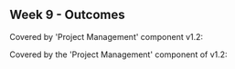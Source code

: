<link rel="stylesheet" href="{{baseUrl}}/css/main.css">
<link rel="stylesheet" href="{{baseUrl}}/css/schedule.css">

<div class="website-content">

## Week 9 - Outcomes

<div id="main">

<!-- ==================================================================================================== -->

<include src="outcome-schedule.md" />

<!-- ==================================================================================================== -->

<include src="outcome-testingIntermediate.md" />

<!-- ==================================================================================================== -->

<dynamic-panel src="outcome-defensiveProgramming.md" type="info" header=":trophy: Can use defensive programming :star::star::star:" expandable no-close />

<!-- ==================================================================================================== -->

<dynamic-panel src="outcome-designIntermediate.md" type="info" header=":trophy: Can use intermediate-level design principles :star::star::star:" dynamic/>

<!-- ==================================================================================================== -->

<include src="outcome-qa.md" />

<!-- ==================================================================================================== -->

<include src="outcome-documentation.md" />

<!-- ==================================================================================================== -->

<!-- TODO: add this back
 
<include src="outcome-documentationTool.md" />

-->

<!-- ==================================================================================================== -->

<panel type="danger" header="**`W9.` Can describe the implementation from a develolper's perspective** :star:" no-close>


  <panel header=":dart: Evidence" expanded>
  
Covered by 'Project Management' component v1.2:

<include src="../../admin/project-v12.md" name="%%Admin &raquo; Project &rarr; v1.2%%" dynamic />

  </panel>
</panel>

<!-- ==================================================================================================== -->

<panel type="danger" header="**`W9.` Can use miletones to schedule/track project progress** :star:" no-close>
  <panel header=":dart: Evidence" expanded>

Covered by the 'Project Management' component of v1.2:

<include src="../../admin/project-v12.md" name="%%Admin &raquo; Project &rarr; v1.2%%" dynamic />

  </panel>
</panel>

<!-- ==================================================================================================== -->

<include src="outcome-classDiagram.md" />

<!-- ==================================================================================================== -->

</div>
</div>
